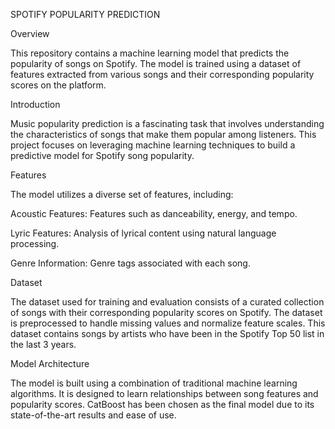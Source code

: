 SPOTIFY POPULARITY PREDICTION


Overview 

This repository contains a machine learning model that predicts the popularity of songs on Spotify. The model is trained using a dataset of features extracted from various songs and their corresponding popularity scores on the platform.

Introduction 

Music popularity prediction is a fascinating task that involves understanding the characteristics of songs that make them popular among listeners. This project focuses on leveraging machine learning techniques to build a predictive model for Spotify song popularity.

Features

The model utilizes a diverse set of features, including:

Acoustic Features: Features such as danceability, energy, and tempo.

Lyric Features: Analysis of lyrical content using natural language processing.

Genre Information: Genre tags associated with each song.

Dataset

The dataset used for training and evaluation consists of a curated collection of songs with their corresponding popularity scores on Spotify. The dataset is preprocessed to handle missing values and normalize feature scales. This dataset contains songs by artists who have been in the Spotify Top 50 list in the last 3 years.

Model Architecture

The model is built using a combination of traditional machine learning algorithms. It is designed to learn relationships between song features and popularity scores. CatBoost has been chosen as the final model due to its state-of-the-art results and ease of use.
